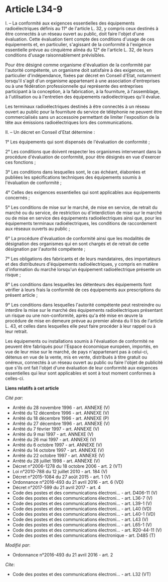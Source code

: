 # Article L34-9

I. – La conformité aux exigences essentielles des équipements radioélectriques définis au 11° de l'article L. 32, y compris
ceux destinés à être connectés à un réseau ouvert au public, doit faire l'objet d'une évaluation. Cette évaluation tient
compte des conditions d'usage de ces équipements et, en particulier, s'agissant de la conformité à l'exigence essentielle
prévue au cinquième alinéa du 12° de l'article L. 32, de leurs conditions d'usage raisonnablement prévisibles.

Pour être désigné comme organisme d'évaluation de la conformité par l'autorité compétente, un organisme doit satisfaire à des
exigences, en particulier d'indépendance, fixées par décret en Conseil d'Etat, notamment lorsqu'il s'agit d'un organisme
appartenant à une association d'entreprises ou à une fédération professionnelle qui représente des entreprises participant à
la conception, à la fabrication, à la fourniture, à l'assemblage, à l'utilisation ou à l'entretien des équipements
radioélectriques qu'il évalue.

Les terminaux radioélectriques destinés à être connectés à un réseau ouvert au public pour la fourniture du service de
téléphonie ne peuvent être commercialisés sans un accessoire permettant de limiter l'exposition de la tête aux émissions
radioélectriques lors des communications.

II. – Un décret en Conseil d'Etat détermine :

1° Les équipements qui sont dispensés de l'évaluation de conformité ;

2° Les conditions que doivent respecter les organismes intervenant dans la procédure d'évaluation de conformité, pour être
désignés en vue d'exercer ces fonctions ;

3° Les conditions dans lesquelles sont, le cas échéant, élaborées et publiées les spécifications techniques des équipements
soumis à l'évaluation de conformité ;

4° Celles des exigences essentielles qui sont applicables aux équipements concernés ;

5° Les conditions de mise sur le marché, de mise en service, de retrait du marché ou du service, de restriction ou
d'interdiction de mise sur le marché ou de mise en service des équipements radioélectriques ainsi que, pour les équipements
terminaux radioélectriques, les conditions de raccordement aux réseaux ouverts au public ;

6° La procédure d'évaluation de conformité ainsi que les modalités de désignation des organismes qui en sont chargés et de
retrait de cette désignation par l'autorité compétente ;

7° Les obligations des fabricants et de leurs mandataires, des importateurs et des distributeurs d'équipements
radioélectriques, y compris en matière d'information du marché lorsqu'un équipement radioélectrique présente un risque ;

8° Les conditions dans lesquelles les détenteurs des équipements font vérifier à leurs frais la conformité de ces équipements
aux prescriptions du présent article ;

9° Les conditions dans lesquelles l'autorité compétente peut restreindre ou interdire la mise sur le marché des équipements
radioélectriques présentant un risque ou une non-conformité, après qu'a été mise en œuvre la procédure de mise en demeure
prévue au premier alinéa du II bis de l'article L. 43, et celles dans lesquelles elle peut faire procéder à leur rappel ou à
leur retrait.

Les équipements ou installations soumis à l'évaluation de conformité ne peuvent être fabriqués pour l'Espace économique
européen, importés, en vue de leur mise sur le marché, de pays n'appartenant pas à celui-ci, détenus en vue de la vente, mis
en vente, distribués à titre gratuit ou onéreux, connectés à un réseau ouvert au public ou faire l'objet de publicité que
s'ils ont fait l'objet d'une évaluation de leur conformité aux exigences essentielles qui leur sont applicables et sont à
tout moment conformes à celles-ci.

**Liens relatifs à cet article**

_Cité par_:

  - Arrêté du 28 novembre 1996 - art. ANNEXE (V)
  - Arrêté du 12 décembre 1996 - art. ANNEXE (V)
  - Arrêté du 18 décembre 1996 - art. ANNEXE (P)
  - Arrêté du 27 décembre 1996 - art. ANNEXE (V)
  - Arrêté du 7 février 1997 - art. ANNEXE (V)
  - Arrêté du 9 mai 1997 - art. ANNEXE (V)
  - Arrêté du 26 mai 1997 - art. ANNEXE (V)
  - Arrêté du 6 octobre 1997 - art. ANNEXE (V)
  - Arrêté du 14 octobre 1997 - art. ANNEXE (V)
  - Arrêté du 22 octobre 1997 - art. ANNEXE (V)
  - Arrêté du 28 juillet 1998 - art. ANNEXE (V)
  - Décret n°2006-1278 du 18 octobre 2006 - art. 2 (VT)
  - Loi n°2010-788 du 12 juillet 2010 - art. 184 (V)
  - Décret n°2015-1084 du 27 août 2015 - art. 1 (V)
  - Ordonnance n°2016-493 du 21 avril 2016 - art. 6 (VD)
  - Décret n°2017-599 du 21 avril 2017 - art. 4
  - Code des postes et des communications électroni... - art. D406-11 (V)
  - Code des postes et des communications électroni... - art. L36-7 (V)
  - Code des postes et des communications électroni... - art. L39-1 (V)
  - Code des postes et des communications électroni... - art. L40 (VD)
  - Code des postes et des communications électroni... - art. L40-1 (VD)
  - Code des postes et des communications électroni... - art. L43 (V)
  - Code des postes et des communications électroni... - art. L65-1 (V)
  - Code des postes et des communications électroni... - art. R20-44-11 (V)
  - Code des postes et des communications électronique - art. D485 (T)

_Modifié par_:

  - Ordonnance n°2016-493 du 21 avril 2016 - art. 2

_Cite_:

  - Code des postes et des communications électroni... - art. L32 (VT)
